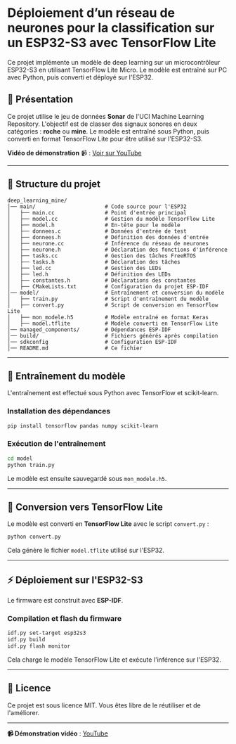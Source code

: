 # Déploiement d’un réseau de neurones pour la classification sur un ESP32-S3 avec TensorFlow Lite

Ce projet implémente un modèle de deep learning sur un microcontrôleur ESP32-S3 en utilisant TensorFlow Lite Micro. 
Le modèle est entraîné sur PC avec Python, puis converti et déployé sur l'ESP32.

## 📌 Présentation

Ce projet utilise le jeu de données **Sonar** de l'UCI Machine Learning Repository.
L'objectif est de classer des signaux sonores en deux catégories : **roche** ou **mine**.
Le modèle est entraîné sous Python, puis converti en format TensorFlow Lite pour être utilisé sur l'ESP32-S3.

**Vidéo de démonstration** 📹 : [Voir sur YouTube](https://www.youtube.com/watch?v=eMNCVg_wVUQ)

---

## 📁 Structure du projet

```
deep_learning_mine/
│── main/                      # Code source pour l'ESP32
│   ├── main.cc                # Point d'entrée principal
│   ├── model.cc               # Gestion du modèle TensorFlow Lite
│   ├── model.h                # En-tête pour le modèle
│   ├── donnees.c              # Données d'entrée de test
│   ├── donnees.h              # Définition des données d'entrée
│   ├── neurone.cc             # Inférence du réseau de neurones
│   ├── neurone.h              # Déclaration des fonctions d'inférence
│   ├── tasks.cc               # Gestion des tâches FreeRTOS
│   ├── tasks.h                # Déclaration des tâches
│   ├── led.cc                 # Gestion des LEDs
│   ├── led.h                  # Définition des LEDs
│   ├── constantes.h           # Déclarations des constantes
│   ├── CMakeLists.txt         # Configuration du projet ESP-IDF
│── model/                     # Entraînement et conversion du modèle
│   ├── train.py               # Script d'entraînement du modèle
│   ├── convert.py             # Script de conversion en TensorFlow Lite
│   ├── mon_modele.h5          # Modèle entraîné en format Keras
│   ├── model.tflite           # Modèle converti en TensorFlow Lite
│── managed_components/        # Dépendances ESP-IDF
│── build/                     # Fichiers générés après compilation
│── sdkconfig                  # Configuration ESP-IDF
│── README.md                  # Ce fichier
```

---

## 🚀 Entraînement du modèle

L'entraînement est effectué sous Python avec TensorFlow et scikit-learn.

### Installation des dépendances

```sh
pip install tensorflow pandas numpy scikit-learn
```

### Exécution de l'entraînement

```sh
cd model
python train.py
```

Le modèle est ensuite sauvegardé sous `mon_modele.h5`.

---

## 🔄 Conversion vers TensorFlow Lite

Le modèle est converti en **TensorFlow Lite** avec le script `convert.py` :

```sh
python convert.py
```

Cela génère le fichier `model.tflite` utilisé sur l'ESP32.

---

## ⚡ Déploiement sur l'ESP32-S3

Le firmware est construit avec **ESP-IDF**. 

### Compilation et flash du firmware

```sh
idf.py set-target esp32s3
idf.py build
idf.py flash monitor
```

Cela charge le modèle TensorFlow Lite et exécute l'inférence sur l'ESP32.

---

## 📜 Licence

Ce projet est sous licence MIT. Vous êtes libre de le réutiliser et de l'améliorer.

---

**📹 Démonstration vidéo** : [YouTube](https://www.youtube.com/watch?v=eMNCVg_wVUQ)
